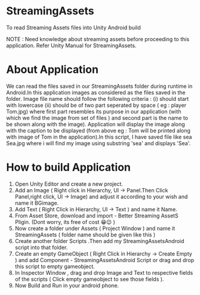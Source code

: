 # StreamingAssets
To read Streaming Assets files into Unity Android build

NOTE : Need knowledge about streaming assets before proceeding to this application. Refer  Unity Manual for StreamingAssets.

# About Application
We can read the files saved in our StreamingAssets folder during runtime in Android.In this application images as considered as the files saved in the folder. Image file name should follow the following criteria :
(i) should start with lowercase
(ii) should be of two part seperated by space ( eg : player Tom.jpg) where first part resembles its purpose in our application (with which we find the image from set of files ) and second part is the name to be shown along with the image).
Application will display the image along with the caption to be displayed (from above eg : Tom will be printed along with image of Tom in the application).In this script, I have saved file like sea Sea.jpg where i will find my image using substring 'sea' and displays 'Sea'.

# How to build Application
1. Open Unity Editor and create a new project.
2. Add an Image ( Right click in Hierarchy, UI -> Panel.Then Click Panel,right click, UI -> Image) and adjust it according to your wish and name it BGimage.
3. Add Text ( Right Click in Hierarchy, UI -> Text ) and name it Name.
4. From Asset Store, download and import - Better Streaming AssetS Pligin. (Dont worry, its free of cost 😁😉 )
5. Now create a folder under Assets ( Project Window ) and name it StreamingAssets ( folder name should be given like this )
6. Create another folder Scripts .Then add my StreamingAssetsAndroid script into that folder.
7. Create an empty GameObject ( Right Click in Hierarchy -> Create Empty ) and add  Component - StreamingAssetsAndroid Script or drag and drop this script to empty gameobject.
8. In Inspector Window , drag and drop Image and Text to respective fields of the scripts ( Click empty gameobject to see those fields ).
9. Now Build and Run in your android phone.


